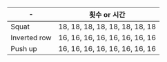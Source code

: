 | - 	| 횟수 or 시간 	|
|------	|-----	|
| Squat  	| 18, 18, 18, 18, 18, 18, 18, 18|
| Inverted row  	| 16, 16, 16, 16, 16, 16, 16, 16|
| Push up  	| 16, 16, 16, 16, 16, 16, 16, 16|